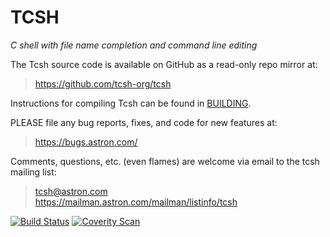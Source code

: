 # TCSH

*C shell with file name completion and command line editing*

The Tcsh source code is available on GitHub as a read-only repo
mirror at:

> https://github.com/tcsh-org/tcsh

Instructions for compiling Tcsh can be found in [BUILDING].

PLEASE file any bug reports, fixes, and code for new features at:

> https://bugs.astron.com/

Comments, questions, etc. (even flames) are welcome via email to
the tcsh mailing list:

> tcsh@astron.com  
> https://mailman.astron.com/mailman/listinfo/tcsh

[![Build Status][status]][travis]
[![Coverity Scan][badge]][coverity]

[BUILDING]: BUILDING
[badge]: https://scan.coverity.com/projects/20307/badge.svg
[coverity]: https://scan.coverity.com/projects/tcsh-org-tcsh
[status]: https://travis-ci.com/tcsh-org/tcsh.svg?branch=master
[travis]: https://travis-ci.com/tcsh-org/tcsh
